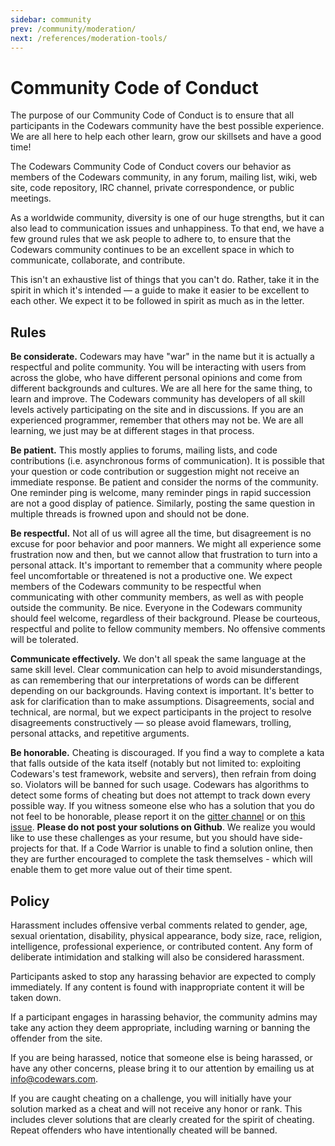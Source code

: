```yaml
---
sidebar: community
prev: /community/moderation/
next: /references/moderation-tools/
---
```


# Community Code of Conduct

The purpose of our Community Code of Conduct is to ensure that all participants in the Codewars community have the best possible experience. We are all here to help each other learn, grow our skillsets and have a good time!

The Codewars Community Code of Conduct covers our behavior as members of the Codewars community, in any forum, mailing list, wiki, web site, code repository, IRC channel, private correspondence, or public meetings.

As a worldwide community, diversity is one of our huge strengths, but it can also lead to communication issues and unhappiness. To that end, we have a few ground rules that we ask people to adhere to, to ensure that the Codewars community continues to be an excellent space in which to communicate, collaborate, and contribute.

This isn't an exhaustive list of things that you can't do. Rather, take it in the spirit in which it's intended — a guide to make it easier to be excellent to each other. We expect it to be followed in spirit as much as in the letter.

## Rules

**Be considerate.** Codewars may have "war" in the name but it is actually a respectful and polite community. You will be interacting with users from across the globe, who have different personal opinions and come from different backgrounds and cultures. We are all here for the same thing, to learn and improve. The Codewars community has developers of all skill levels actively participating on the site and in discussions. If you are an experienced programmer, remember that others may not be. We are all learning, we just may be at different stages in that process.

**Be patient.** This mostly applies to forums, mailing lists, and code contributions (i.e. asynchronous forms of communication). It is possible that your question or code contribution or suggestion might not receive an immediate response. Be patient and consider the norms of the community. One reminder ping is welcome, many reminder pings in rapid succession are not a good display of patience. Similarly, posting the same question in multiple threads is frowned upon and should not be done.

**Be respectful.** Not all of us will agree all the time, but disagreement is no excuse for poor behavior and poor manners. We might all experience some frustration now and then, but we cannot allow that frustration to turn into a personal attack. It's important to remember that a community where people feel uncomfortable or threatened is not a productive one. We expect members of the Codewars community to be respectful when communicating with other community members, as well as with people outside the community.
Be nice. Everyone in the Codewars community should feel welcome, regardless of their background. Please be courteous, respectful and polite to fellow community members. No offensive comments will be tolerated.

**Communicate effectively.** We don't all speak the same language at the same skill level. Clear communication can help to avoid misunderstandings, as can remembering that our interpretations of words can be different depending on our backgrounds. Having context is important. It's better to ask for clarification than to make assumptions. Disagreements, social and technical, are normal, but we expect participants in the project to resolve disagreements constructively — so please avoid flamewars, trolling, personal attacks, and repetitive arguments. 

**Be honorable.** Cheating is discouraged. If you find a way to complete a kata that falls outside of the kata itself (notably but not limited to: exploiting Codewars's test framework, website and servers), then refrain from doing so. Violators will be banned for such usage. Codewars has algorithms to detect some forms of cheating but does not attempt to track down every possible way. If you witness someone else who has a solution that you do not feel to be honorable, please report it on the [gitter channel](https://gitter.im/Codewars/codewars.com) or on [this issue](https://github.com/Codewars/codewars.com/issues/1378).
**Please do not post your solutions on Github**. We realize you would like to use these challenges as your resume, but you should have side-projects for that. If a Code Warrior is unable to find a solution online, then they are further encouraged to complete the task themselves - which will enable them to get more value out of their time spent. 

## Policy

Harassment includes offensive verbal comments related to gender, age, sexual orientation, disability, physical appearance, body size, race, religion, intelligence, professional experience, or contributed content. Any form of deliberate intimidation and stalking will also be considered harassment. 

Participants asked to stop any harassing behavior are expected to comply immediately. If any content is found with inappropriate content it will be taken down. 

If a participant engages in harassing behavior, the community admins may take any action they deem appropriate, including warning or banning the offender from the site.

If you are being harassed, notice that someone else is being harassed, or have any other concerns, please bring it to our attention by emailing us at info@codewars.com.

If you are caught cheating on a challenge, you will initially have your solution marked as a cheat and will not receive any honor or rank. This includes clever solutions that are clearly created for the spirit of cheating. Repeat offenders who have intentionally cheated will be banned.